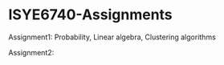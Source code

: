 # ISYE6740-Assignments

Assignment1: Probability, Linear algebra, Clustering algorithms

Assignment2:
